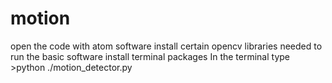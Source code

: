 # motion
open the code with atom software
install certain opencv libraries needed to run the basic software
install terminal packages
In the terminal type >python ./motion_detector.py

